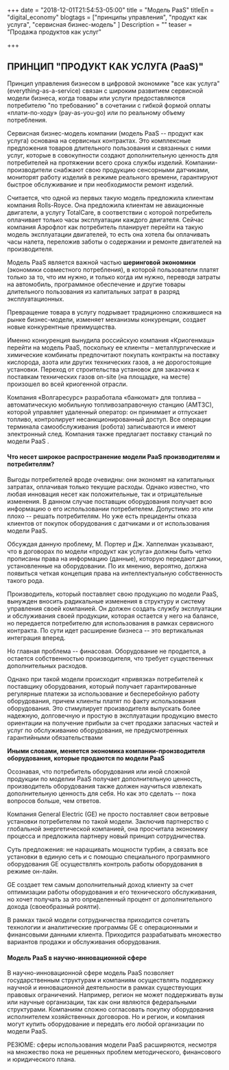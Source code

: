 +++
date = "2018-12-01T21:54:53-05:00"
title = "Модель PaaS"
titleEn = "digital_economy"
blogtags = ["принципы управления", "продукт как услуга", "сервисная бизнес-модель" ]
Description = ""
teaser = "Продажа продуктов как услуг"

+++
## ПРИНЦИП "ПРОДУКТ КАК УСЛУГА (PaaS)" 


Принцип управления бизнесом в цифровой экономике "все как услуга" (everything-as-a-service) связан с широким развитием сервисной модели бизнеса, когда товары или услуги предоставляются потребителю "по требованию" в сочетании с гибкой формой оплаты «плати-по-ходу» (pay-as-you-go) или по реальному объему потребления.   

Сервисная бизнес-модель компании (модель PaaS -- продукт как услуга) основана на сервисных контрактах. Это комплексные предложения товаров длительного пользования и связанных с ними услуг, 
которые в совокупности создают дополнительную ценность для потребителей на протяжении всего срока службы изделий. Компании-производители снабжают свою продукцию сенсорными датчиками, мониторят работу изделий в режиме реального времени, 
гарантируют быстрое обслуживание и при необходимости ремонт изделий. 

Считается, что одной из первых такую модель предложила клиентам компания Rolls-Royce. Она предложила клиентам не авиационные двигатели, а  услугу TotalCare, в соответствии с которой потребитель оплачивает только часы эксплуатации каждого двигателя. 
Сейчас компания Аэрофлот как потребитель планирует перейти на такую модель эксплуатации двигателей, то есть она хотела бы оплачивать часы налета, переложив заботы о содержании и ремонте двигателей на производителя.

Модель PaaS является важной частью <b>шеринговой экономики</b> (экономики совместного потребления), 
в которой пользователи платят только за то, что им нужно, и только когда им нужно, переводя затраты на автомобиль, программное обеспечение и другие товары длительного пользования из капитальных затрат в разряд эксплуатационных.

Превращение товара в услугу подрывает традиционно сложившиеся на рынке бизнес-модели, изменяет механизмы конкуренции, создает новые конкурентные преимущества.

Именно конкуренция вынудила российскую компания «Криогенмаш» перейти на модель PaaS, поскольку ее клиенты – металлургические и химические  комбинаты предпочитают покупать контракты на поставку кислорода, 
азота или других технических газов, а не дорогостоящие установки. Переход от строительства установок для заказчика к поставкам технических газов  on-site  (на площадке, на месте) произошел во всей криогенной отрасли.

Компания «Волгаресурс» разработала «банкомат» для топлива – автоматическую мобильную топливозаправочную станцию (АМТЗС), которой управляет удаленный оператор: он принимает и отпускает топливо, контролирует несанкционированный доступ. Все операции терминала самообслуживания (робота) записываются и имеют электронный след. Компания также предлагает поставку станций по модели PaaS .

#### Что несет широкое распространение модели PaaS производителям и потребителям?

Выгоды потребителей вроде очевидны: они экономят на капитальных затратах, оплачивая только текущие расходы. Однако известно, что любая инновация несет как положительные, так и отрицательные изменения.
В данном случае поставщик оборудования получает всю информацию о его использовании потребителем. Допустимо это или плохо -- решать потребителям. 
Но уже есть прециденты отказа клиентов от покупок оборудования с датчиками и от использования модели PaaS.  

Обсуждая данную проблему, М. Портер и  Дж. Хаппелман указывают, что в договорах по модели «продукт как услуга» должны быть четко прописаны права на информацию (данные), 
которую передают датчики, установленные на оборудовании. По их мнению,  вероятно, должна появиться четкая концепция права на интеллектуальную собственность такого рода.

Производитель, который поставляет свою продукцию по модели PaaS, вынужден вносить радикальные изменения в структуру и систему управления своей компанией. Он должен создать 
службу эксплуатации и обслуживания своей продукции, которая остается у него на балансе, но передается потребителю для использования в рамках сервисного контракта. 
По сути идет расширение бизнеса -- это вертикальная интеграция вперед. 

Но главная проблема -- финасовая. Оборудование не продается, а остается собственностью производителя, что требует существенных дополнительных расходов.
 
 Однако при такой модели происходит «привязка» потребителей к поставщику оборудования, который получает гарантированные регулярные платежи
за использование и бесперебойную работу оборудования, причем клиенты платят по факту использования оборудования.  Это стимулирует производителя выпускать более надежную, 
долговечную и простую в эксплуатации продукцию вместо ориентации на получение прибыли за счет продажи запасных частей и услуг по обслуживанию оборудования, не предусмотренных гарантийными обязательствами

<b>Иными словами, меняется экономика компании-производителя оборудования, которые продаются по модели PaaS</b>  

Осознавая, что потребитель оборудования или иной сложной продукции по моделии PaaS получает дополнительную ценность, производитель оборудования также должен научиться извлекать дополнительную ценность для себя.
Но как это сделать -- пока вопросов больше, чем ответов.

Компания General Electric (GE) не просто поставляет свои ветровые установки потребителям по такой модели. Заключив партнерство с глобальной энергетической компанией, она просчитала экономику процесса и предложила партнеру новый принцип сотрудничества. 

Суть предложения: не наращивать мощности турбин, а связать все установки в единую сеть и с помощью специального программного оборудования GE осуществлять контроль работы оборудования в режиме он-лайн.  

GE создает тем самым дополнительный доход клиенту за счет оптимизации работы оборудования и его технического обслуживания, но хочет получать за это определенный процент от дополнительного дохода (своеобразный роялти).

В рамках такой модели сотрудничества приходится сочетать технологии и аналитические программы  GE с операционными и финансовыми данными клиента. Приходится разрабатывать множество вариантов продажи и обслуживания оборудования. 

#### Модель PaaS в научно-инновационной сфере 

В научно-инновационной сфере модель PaaS позволяет государственным структурам и компаниям осуществлять поддержку научной и инновационной деятельности в рамках существующих правовых ограничений. Например, регион не может поддерживать вузы или научные организации, так как они являются федеральными структурами. 
Компаниям сложно согласовать покупку оборудования исполнителем хозяйственных договоров. Но и регион, и компания могут купить оборудование и передать его любой организации по модели PaaS. 

РЕЗЮМЕ: сферы использования модели PaaS расширяются, несмотря на множество пока не решенных проблем методического, финансового и юридического плана. 

  
  
  
  
  
  
 












	